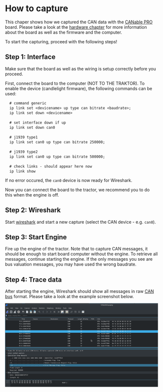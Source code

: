 # How to capture
This chaper shows how we captured the CAN data with the [CANable PRO][1] board. Please take a look at the [hardware chapter](./hardware.md) for more information about the board as well as the firmware and the computer.

To start the capturing, proceed with the following steps!

## Step 1: Interface
Make sure that the board as well as the wiring is setup correctly before you proceed.

First, connect the board to the computer (NOT TO THE TRAKTOR). To enable the device (candlelight firmware), the following commands can be used:

```
  # command generic
  ip link set <devicename> up type can bitrate <baudrate>;
  ip link set down <devicename>
  
  # set interface down if up
  ip link set down can0

  # j1939 type1
  ip link set can0 up type can bitrate 250000;

  # j1939 type2
  ip link set can0 up type can bitrate 500000;

  # check links - should appear here now
  ip link show
```

If no error occured, the `can0` device is now ready for Wireshark.

Now you can connect the board to the tractor, we recommend you to do this when the engine is off.

## Step 2: Wireshark
Start [wireshark][2] and start a new capture (select the CAN device - e.g. `can0`).

## Step 3: Start Engine
Fire up the engine of the tractor. Note that to capture CAN messages, it should be enough to start board computer without the engine. To retrieve all messages, continue starting the engine. If the only messages you see are bus valuation messages, you may have used the wrong baudrate.

## Step 4: Trace data
After starting the engine, Wireshark should show all messages in raw [CAN bus][3] format. Please take a look at the example screenshot below. 

![](../assets/wsharkCaptureCan.png)

[1]: (https://canable.io/)
[2]: (https://www.wireshark.org/)
[3]: (https://en.wikipedia.org/wiki/CAN_bus)